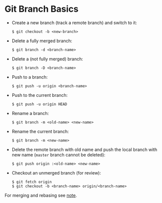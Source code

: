 # Git Branch Basics

* Create a new branch (track a remote branch) and switch to it:

  ```console
  $ git checkout -b <new-branch>
  ```

* Delete a fully merged branch:

  ```console
  $ git branch -d <branch-name>
  ```

* Delete a (not fully merged) branch:

  ```console
  $ git branch -D <branch-name>
  ```

* Push to a branch:

  ```console
  $ git push -u origin <branch-name>
  ```

* Push to the current branch:

  ```console
  $ git push -u origin HEAD
  ```

* Rename a branch:

  ```console
  $ git branch -m <old-name> <new-name>
  ```

* Rename the current branch:

  ```console
  $ git branch -m <new-name>
  ```

* Delete the remote branch with old name and push the local branch with new name (`master` branch cannot be deleted):

  ```console
  $ git push origin :<old-name> <new-name>
  ```

* Checkout an unmerged branch (for review):

  ```console
  $ git fetch origin
  $ git checkout -b <branch-name> origin/<branch-name>
  ```

For merging and rebasing see [note](https://github.com/YuKitAs/tech-note/blob/master/version-control/git/git-merge-and-git-rebase.md).
